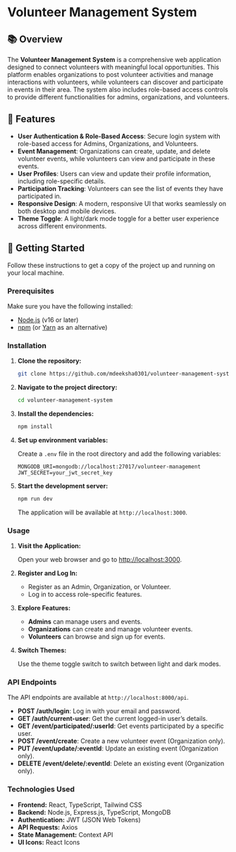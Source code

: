 
# Volunteer Management System

## 📚 Overview

The **Volunteer Management System** is a comprehensive web application designed to connect volunteers with meaningful local opportunities. This platform enables organizations to post volunteer activities and manage interactions with volunteers, while volunteers can discover and participate in events in their area. The system also includes role-based access controls to provide different functionalities for admins, organizations, and volunteers.

## 🌟 Features

- **User Authentication & Role-Based Access**: Secure login system with role-based access for Admins, Organizations, and Volunteers.
- **Event Management**: Organizations can create, update, and delete volunteer events, while volunteers can view and participate in these events.
- **User Profiles**: Users can view and update their profile information, including role-specific details.
- **Participation Tracking**: Volunteers can see the list of events they have participated in.
- **Responsive Design**: A modern, responsive UI that works seamlessly on both desktop and mobile devices.
- **Theme Toggle**: A light/dark mode toggle for a better user experience across different environments.

## 🚀 Getting Started

Follow these instructions to get a copy of the project up and running on your local machine.

### Prerequisites

Make sure you have the following installed:

- [Node.js](https://nodejs.org/) (v16 or later)
- [npm](https://www.npmjs.com/) (or [Yarn](https://classic.yarnpkg.com/) as an alternative)

### Installation

1. **Clone the repository:**

   ```bash
   git clone https://github.com/mdeeksha0301/volunteer-management-system.git
   ```

2. **Navigate to the project directory:**

   ```bash
   cd volunteer-management-system
   ```

3. **Install the dependencies:**

   ```bash
   npm install
   ```

4. **Set up environment variables:**

   Create a `.env` file in the root directory and add the following variables:

   ```plaintext
   MONGODB_URI=mongodb://localhost:27017/volunteer-management
   JWT_SECRET=your_jwt_secret_key
   ```

5. **Start the development server:**

   ```bash
   npm run dev
   ```

   The application will be available at `http://localhost:3000`.

### Usage

1. **Visit the Application:**

   Open your web browser and go to [http://localhost:3000](http://localhost:3000).

2. **Register and Log In:**

   - Register as an Admin, Organization, or Volunteer.
   - Log in to access role-specific features.

3. **Explore Features:**

   - **Admins** can manage users and events.
   - **Organizations** can create and manage volunteer events.
   - **Volunteers** can browse and sign up for events.

4. **Switch Themes:**

   Use the theme toggle switch to switch between light and dark modes.

### API Endpoints

The API endpoints are available at `http://localhost:8000/api`.

- **POST /auth/login**: Log in with your email and password.
- **GET /auth/current-user**: Get the current logged-in user’s details.
- **GET /event/participated/:userId**: Get events participated by a specific user.
- **POST /event/create**: Create a new volunteer event (Organization only).
- **PUT /event/update/:eventId**: Update an existing event (Organization only).
- **DELETE /event/delete/:eventId**: Delete an existing event (Organization only).

### Technologies Used

- **Frontend:** React, TypeScript, Tailwind CSS
- **Backend:** Node.js, Express.js, TypeScript, MongoDB
- **Authentication:** JWT (JSON Web Tokens)
- **API Requests:** Axios
- **State Management:** Context API
- **UI Icons:** React Icons





